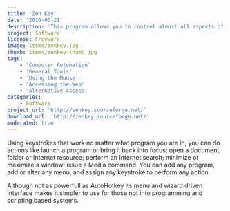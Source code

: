 ```yaml
---
title: 'Zen Key'
date: '2016-06-21'
description: 'This program allows you to control almost all aspects of your computer via the keyboard by creating new keyboard shortcuts.  It can also control the mouse pointer, including its speed from keyboard shortcuts.'
project: Software
license: Freeware
image: items/zenkey.jpg
thumb: items/zenkey-thumb.jpg
tags:
    - 'Computer Automation'
    - 'General Tools'
    - 'Using the Mouse'
    - 'Accessing the Web'
    - 'Alternative Access'
categories:
    - Software
project_url: 'http://zenkey.sourceforge.net/'
download_url: 'http://zenkey.sourceforge.net/'
moderated: true
---
```

Using keystrokes that work no matter what program you are in, you can do actions like launch a program or bring it back into focus; open a document, folder or Internet resource; perform an Internet search; minimize or maximize a window; issue a Media command. You can add any program, add or alter any menu, and assign any keystroke to perform any action.

Although not as powerfull as AutoHotkey its menu and wizard driven interface makes it simpler to use for those not into programming and scripting based systems.